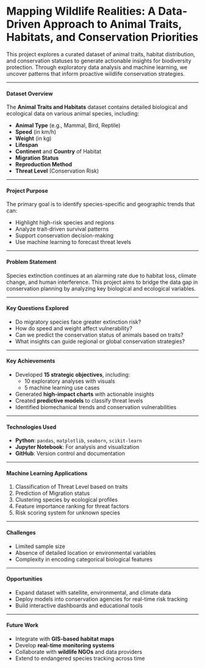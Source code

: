 # Mapping Wildlife Realities: A Data-Driven Approach to Animal Traits, Habitats, and Conservation Priorities

This project explores a curated dataset of animal traits, habitat distribution, and conservation statuses to generate actionable insights for biodiversity protection. Through exploratory data analysis and machine learning, we uncover patterns that inform proactive wildlife conservation strategies.

---

#### Dataset Overview

The **Animal Traits and Habitats** dataset contains detailed biological and ecological data on various animal species, including:

- **Animal Type** (e.g., Mammal, Bird, Reptile)
- **Speed** (in km/h)
- **Weight** (in kg)
- **Lifespan**
- **Continent** and **Country** of Habitat
- **Migration Status**
- **Reproduction Method**
- **Threat Level** (Conservation Risk)

---

#### Project Purpose

The primary goal is to identify species-specific and geographic trends that can:

- Highlight high-risk species and regions
- Analyze trait-driven survival patterns
- Support conservation decision-making
- Use machine learning to forecast threat levels

---

#### Problem Statement

Species extinction continues at an alarming rate due to habitat loss, climate change, and human interference. This project aims to bridge the data gap in conservation planning by analyzing key biological and ecological variables.

---

#### Key Questions Explored

- Do migratory species face greater extinction risk?
- How do speed and weight affect vulnerability?
- Can we predict the conservation status of animals based on traits?
- What insights can guide regional or global conservation strategies?

---

#### Key Achievements

- Developed **15 strategic objectives**, including:
  - 10 exploratory analyses with visuals
  - 5 machine learning use cases
- Generated **high-impact charts** with actionable insights
- Created **predictive models** to classify threat levels
- Identified biomechanical trends and conservation vulnerabilities

---

#### Technologies Used

- **Python**: `pandas`, `matplotlib`, `seaborn`, `scikit-learn`
- **Jupyter Notebook**: For analysis and visualization
- **GitHub**: Version control and documentation

---

#### Machine Learning Applications

1. Classification of Threat Level based on traits
2. Prediction of Migration status
3. Clustering species by ecological profiles
4. Feature importance ranking for threat factors
5. Risk scoring system for unknown species

---

#### Challenges

- Limited sample size
- Absence of detailed location or environmental variables
- Complexity in encoding categorical biological features

---

#### Opportunities

- Expand dataset with satellite, environmental, and climate data
- Deploy models into conservation agencies for real-time risk tracking
- Build interactive dashboards and educational tools

---

#### Future Work

- Integrate with **GIS-based habitat maps**
- Develop **real-time monitoring systems**
- Collaborate with **wildlife NGOs** and data providers
- Extend to endangered species tracking across time
